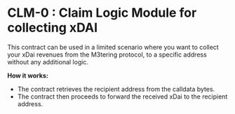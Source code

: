 # CLM-0 : Claim Logic Module for collecting xDAI

This contract can be used in a limited scenario where you want to collect your xDai revenues from the M3tering protocol, to a specific address without any additional logic. 

**How it works:**
* The contract retrieves the recipient address from the calldata bytes.
* The contract then proceeds to forward the received xDai  to the recipient address.
